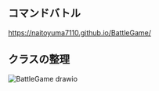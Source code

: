## コマンドバトル

https://naitoyuma7110.github.io/BattleGame/

## クラスの整理

![BattleGame drawio](https://github.com/naitoyuma7110/BattleGame/assets/128150297/c3a6199d-bff8-4ae8-9bca-fb29ab03864e)
